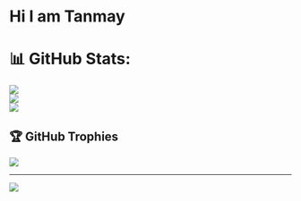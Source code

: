 # Hi I am Tanmay
# 📊 GitHub Stats:
![](https://github-readme-stats.vercel.app/api?username=TJ456&theme=vue-dark&hide_border=false&include_all_commits=false&count_private=false)<br/>
![](https://nirzak-streak-stats.vercel.app/?user=TJ456&theme=vue-dark&hide_border=false)<br/>
![](https://github-readme-stats.vercel.app/api/top-langs/?username=TJ456&theme=vue-dark&hide_border=false&include_all_commits=false&count_private=false&layout=compact)

## 🏆 GitHub Trophies
![](https://github-profile-trophy.vercel.app/?username=TJ456&theme=radical&no-frame=false&no-bg=true&margin-w=4)

---
[![](https://visitcount.itsvg.in/api?id=TJ456&icon=0&color=0)](https://visitcount.itsvg.in)
